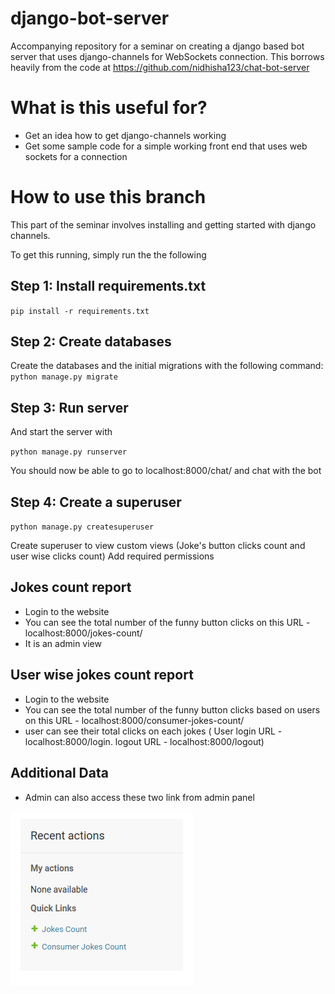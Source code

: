 # django-bot-server

Accompanying repository for a seminar on creating a django based bot server that uses django-channels for  WebSockets connection. This borrows heavily from the code at https://github.com/nidhisha123/chat-bot-server 

# What is this useful for?

- Get an idea how to get django-channels working
- Get some sample code for a simple working front end that uses web sockets for a connection

# How to use this branch

This part of the seminar involves installing and getting started with django channels.

To get this running, simply run the  the following 

## Step 1: Install requirements.txt

`pip install -r requirements.txt`

## Step 2: Create databases

Create the databases and the initial migrations with the following command:
`python manage.py migrate`

## Step 3: Run server

And start the server with 

`python manage.py runserver`

You should now be able to go to localhost:8000/chat/ and chat with the bot

## Step 4: Create a superuser

`python manage.py createsuperuser`

Create superuser to view custom views (Joke's button clicks count and user wise clicks count)
Add required permissions

## Jokes count report

- Login to the website
- You can see the total number of the funny button clicks on this URL - localhost:8000/jokes-count/
- It is an admin view

## User wise jokes count report

- Login to the website
- You can see the total number of the funny button clicks based on users on this URL - localhost:8000/consumer-jokes-count/
- user can see their total clicks on each jokes ( User login URL -  localhost:8000/login. logout URL - localhost:8000/logout)

## Additional Data
- Admin can also access these two link from admin panel 

![Test Image 1](Screenshot-1.png)